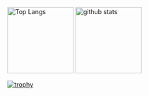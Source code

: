 <p align="left"> 
  <img alt="Top Langs" height="150px" src="https://github-readme-stats.vercel.app/api/top-langs/?username=oonisidesu&layout=compact&count_private=true&show_icons=true&theme=onedark" />
  <img alt="github stats" height="150px" src="https://github-readme-stats.vercel.app/api?username=oonisidesu&count_private=true&show_icons=true&show_icons=true&theme=onedark" />
</p>

[![trophy](https://github-profile-trophy.vercel.app/?username=oonisidesu&theme=onedark&column=7
)](https://github.com/ryo-ma/github-profile-trophy)
